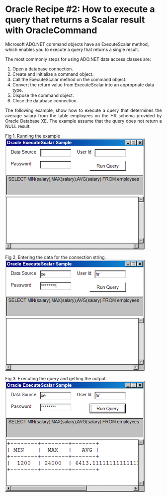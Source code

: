 # Oracle Recipe #2: How to execute a query that returns a Scalar result with OracleCommand

<p>
Microsoft ADO.NET command objects have an ExecuteScalar method, which enables you to execute a query that returns a single result.
</p>
<p align="justify">
The most commonly steps for using ADO.NET data access classes are:
<ol>
<li>Open a database connection.</li>
<li>Create and initialize a command object.</li>
<li>Call the ExecuteScalar method on the command object.</li>
<li>Convert the return value from ExecuteScalar into an appropriate data type.</li>
<li>Dispose the command object.</li>
<li>Close the database connection.</li>
</ol>
</p>
<p align="justify">
The following example, show how to execute a query that determines the average salary from the table employees on the HR schema provided by Oracle Database XE. The example assume that the query does not return a NULL result.
</p>
<p>
Fig 1. Running the example
<img src="images/ExecuteScalar1.png"/>
</p>
<p>
Fig 2. Entering the data for the connection string. 
<img src="images/ExecuteScalar2.png"/>
</p>
<p>
Fig 3. Executing the query and getting the output.
<img src="images/ExecuteScalar3.png"/>
</p>

